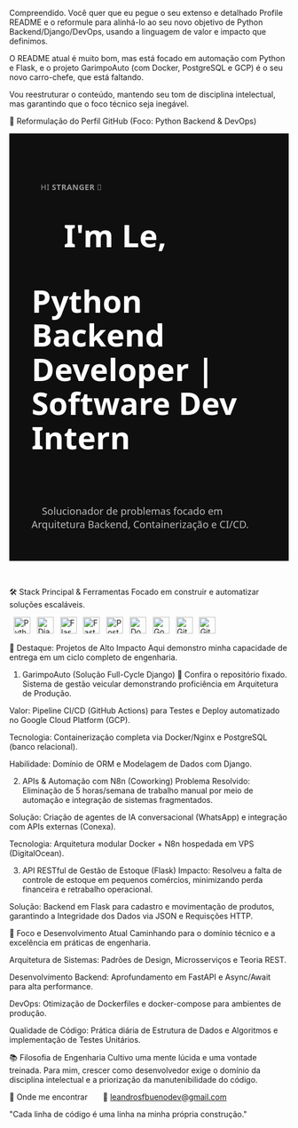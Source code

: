 Compreendido. Você quer que eu pegue o seu extenso e detalhado Profile README e o reformule para alinhá-lo ao seu novo objetivo de Python Backend/Django/DevOps, usando a linguagem de valor e impacto que definimos.

O README atual é muito bom, mas está focado em automação com Python e Flask, e o projeto GarimpoAuto (com Docker, PostgreSQL e GCP) é o seu novo carro-chefe, que está faltando.

Vou reestruturar o conteúdo, mantendo seu tom de disciplina intelectual, mas garantindo que o foco técnico seja inegável.

🚀 Reformulação do Perfil GitHub (Foco: Python Backend & DevOps)
<div style="font-family: 'Segoe UI', sans-serif; background-color: #0f0f10; color: #fff; padding: 40px;">

    <p style="font-size: 14px; color: #999; margin: 0 0 12px 0; letter-spacing: 0.5px;">     HI <strong>STRANGER</strong> 👋   </p>

    <h1 style="font-size: 56px; line-height: 1.1; font-weight: 700; margin: 0; color: #fff;">     I'm Le,


Python Backend Developer | Software Dev Intern   </h1>

    <div style="margin-top: 8px; font-size: 18px; color: #bbb; font-weight: 400;">     Solucionador de problemas focado em Arquitetura Backend, Containerização e CI/CD.   </div>

</div>

<div style="height: 32px;"></div>

🛠 Stack Principal & Ferramentas
Focado em construir e automatizar soluções escaláveis.

<p align="left">   <img src="https://cdn.jsdelivr.net/gh/devicons/devicon@latest/icons/python/python-original.svg" width="30" title="Python"/>   <img src="https://cdn.jsdelivr.net/gh/devicons/devicon@latest/icons/django/django-plain.svg" width="30" title="Django"/>   <img src="https://cdn.jsdelivr.net/gh/devicons/devicon@latest/icons/flask/flask-original.svg" width="30" title="Flask"/>   <img src="https://cdn.jsdelivr.net/gh/devicons/devicon@latest/icons/fastapi/fastapi-original.svg" width="30" title="FastAPI"/>   <img src="https://cdn.jsdelivr.net/gh/devicons/devicon@latest/icons/postgresql/postgresql-original.svg" width="30" title="PostgreSQL"/>   <img src="https://cdn.jsdelivr.net/gh/devicons/devicon@latest/icons/docker/docker-original.svg" width="30" title="Docker"/>   <img src="https://cdn.jsdelivr.net/gh/devicons/devicon@latest/icons/googlecloud/googlecloud-original.svg" width="30" title="Google Cloud Platform"/>   <img src="https://cdn.jsdelivr.net/gh/devicons/devicon@latest/icons/git/git-original.svg" width="30" title="Git"/>   <img src="https://cdn.jsdelivr.net/gh/devicons/devicon@latest/icons/githubactions/githubactions-original.svg" width="30" title="GitHub Actions"/> </p>

🚀 Destaque: Projetos de Alto Impacto
Aqui demonstro minha capacidade de entrega em um ciclo completo de engenharia.

1. GarimpoAuto (Solução Full-Cycle Django) 🥇
Confira o repositório fixado. Sistema de gestão veicular demonstrando proficiência em Arquitetura de Produção.

Valor: Pipeline CI/CD (GitHub Actions) para Testes e Deploy automatizado no Google Cloud Platform (GCP).

Tecnologia: Containerização completa via Docker/Nginx e PostgreSQL (banco relacional).

Habilidade: Domínio de ORM e Modelagem de Dados com Django.

2. APIs & Automação com N8n (Coworking)
Problema Resolvido: Eliminação de 5 horas/semana de trabalho manual por meio de automação e integração de sistemas fragmentados.

Solução: Criação de agentes de IA conversacional (WhatsApp) e integração com APIs externas (Conexa).

Tecnologia: Arquitetura modular Docker + N8n hospedada em VPS (DigitalOcean).

3. API RESTful de Gestão de Estoque (Flask)
Impacto: Resolveu a falta de controle de estoque em pequenos comércios, minimizando perda financeira e retrabalho operacional.

Solução: Backend em Flask para cadastro e movimentação de produtos, garantindo a Integridade dos Dados via JSON e Requisções HTTP.

🎯 Foco e Desenvolvimento Atual
Caminhando para o domínio técnico e a excelência em práticas de engenharia.

Arquitetura de Sistemas: Padrões de Design, Microsserviços e Teoria REST.

Desenvolvimento Backend: Aprofundamento em FastAPI e Async/Await para alta performance.

DevOps: Otimização de Dockerfiles e docker-compose para ambientes de produção.

Qualidade de Código: Prática diária de Estrutura de Dados e Algoritmos e implementação de Testes Unitários.

📚 Filosofia de Engenharia
Cultivo uma mente lúcida e uma vontade treinada. Para mim, crescer como desenvolvedor exige o domínio da disciplina intelectual e a priorização da manutenibilidade do código.

📍 Onde me encontrar
      📧 leandrosfbuenodev@gmail.com

"Cada linha de código é uma linha na minha própria construção."
